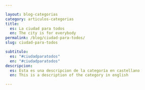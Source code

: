 ```yaml
---

layout: blog-categorias
category: articulos-categorias
title: 
  es: La ciudad para todos
  en: The city is for everybody
permalink: /blog/ciudad-para-todos/
slug: ciudad-para-todos

subtitulo:
  es: "#ciudadparatodos"
  en: "#ciudadparatodos"
descripcion: 
  es: Esta es una descripcion de la categoría en castellano
  en: This is a description of the category in english

---
```

